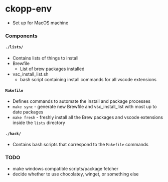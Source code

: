 # ckopp-env
- Set up for MacOS machine

### Components
#### `./lists/`
- Contains lists of things to install
- Brewfile
  - List of brew packages installed
- vsc_install_list.sh
  - bash script containing install commands for all vscode extensions

#### `Makefile`
- Defines commands to automate the install and package processes
- `make sync` - generate new Brewfile and vsc_install_list with most up to date packages
- `make fresh` - freshly install all the Brew packages and vscode extensions inside the `lists` directory

#### `./hack/`
- Contains bash scripts that correspond to the `Makefile` commands
### TODO
- make windows compatible scripts/package fetcher
- decide whether to use chocolatey, winget, or something else
